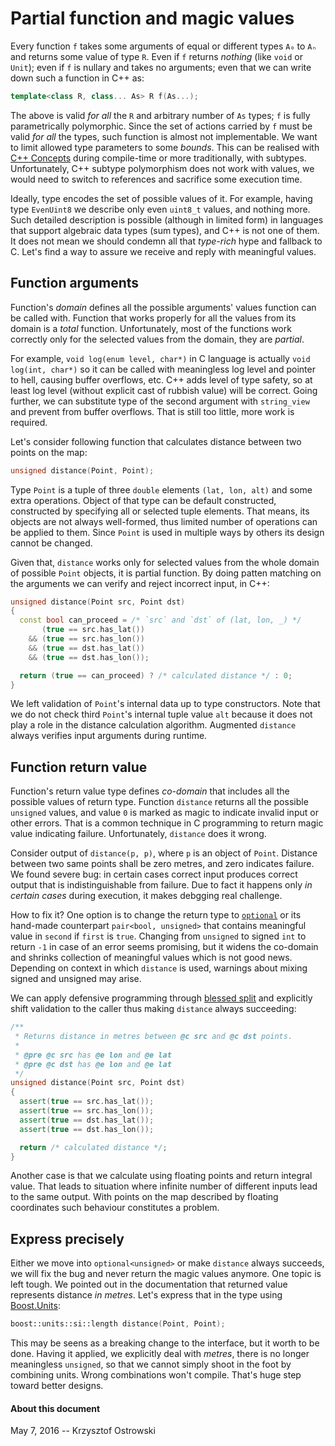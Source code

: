 
# Partial function and magic values

Every function `f` takes some arguments of equal or different types `A₀` to `Aₙ` and returns some value of type `R`. Even if `f` returns _nothing_ (like `void` or `Unit`); even if `f` is nullary and takes no arguments; even that we can write down such a function in C++ as:

```c++
template<class R, class... As> R f(As...);
```

The above is valid _for all_ the `R` and arbitrary number of `As` types; `f` is fully parametrically polymorphic. Since the set of actions carried by `f` must be valid _for all_ the types, such function is almost not implementable. We want to limit allowed type parameters to some _bounds_. This can be realised with [C++ Concepts](http://www.open-std.org/jtc1/sc22/wg21/docs/papers/2015/n4377.pdf) during compile-time or more traditionally, with subtypes. Unfortunately, C++ subtype polymorphism does not work with values, we would need to switch to references and sacrifice some execution time.

Ideally, type encodes the set of possible values of it. For example, having type `EvenUint8` we describe only even `uint8_t` values, and nothing more. Such detailed description is possible (although in limited form) in languages that support algebraic data types (sum types), and C++ is not one of them. It does not mean we should condemn all that _type-rich_ hype and fallback to C. Let's find a way to assure we receive and reply with meaningful values.

## Function arguments

Function's _domain_ defines all the possible arguments' values function can be called with. Function that works properly for all the values from its domain is a _total_ function. Unfortunately, most of the functions work correctly only for the selected values from the domain, they are _partial_.

For example, `void log(enum level, char*)` in C language is actually `void log(int, char*)` so it can be called with meaningless log level and pointer to hell, causing buffer overflows, etc. C++ adds level of type safety, so at least log level (without explicit cast of rubbish value) will be correct. Going further, we can substitute type of the second argument with `string_view` and prevent from buffer overflows. That is still too little, more work is required.

Let's consider following function that calculates distance between two points on the map:

```c++
unsigned distance(Point, Point);
```

Type `Point` is a tuple of three `double` elements `(lat, lon, alt)` and some extra operations. Object of that type can be default constructed, constructed by specifying all or selected tuple elements. That means, its objects are not always well-formed, thus limited number of operations can be applied to them. Since `Point` is used in multiple ways by others its design cannot be changed.

Given that, `distance` works only for selected values from the whole domain of possible `Point` objects, it is partial function. By doing patten matching on the arguments we can verify and reject incorrect input, in C++:

```c++
unsigned distance(Point src, Point dst)
{
  const bool can_proceed = /* `src` and `dst` of (lat, lon, _) */
       (true == src.has_lat())
    && (true == src.has_lon())
    && (true == dst.has_lat())
    && (true == dst.has_lon());

  return (true == can_proceed) ? /* calculated distance */ : 0;
}
```

We left validation of `Point`'s internal data up to type constructors. Note that we do not check third `Point`'s internal tuple value `alt` because it does not play a role in the distance calculation algorithm. Augmented `distance` always verifies input arguments during runtime.

## Function return value

Function's return value type defines _co-domain_ that includes all the possible values of return type. Function `distance` returns all the possible `unsigned` values, and value `0` is marked as magic to indicate invalid input or other errors. That is a common technique in C programming to return magic value indicating failure. Unfortunately, `distance` does it wrong.

Consider output of `distance(p, p)`, where `p` is an object of `Point`. Distance between two same points shall be zero metres, and zero indicates failure. We found severe bug: in certain cases correct input produces correct output that is indistinguishable from failure. Due to fact it happens only _in certain cases_ during execution, it makes debgging real challenge.

How to fix it? One option is to change the return type to [`optional`](http://en.cppreference.com/w/cpp/experimental/optional) or its hand-made counterpart `pair<bool, unsigned>` that contains meaningful value in `second` if `first` is `true`. Changing from `unsigned` to signed `int` to return `-1` in case of an error seems promising, but it widens the co-domain and shrinks collection of meaningful values which is not good news. Depending on context in which `distance` is used, warnings about mixing signed and unsigned may arise.

We can apply defensive programming through [blessed split](https://github.com/insooth/insooth.github.io/blob/master/blessed-split.md) and explicitly shift validation to the caller thus making `distance` always succeeding:

```c++
/**
 * Returns distance in metres between @c src and @c dst points.
 *
 * @pre @c src has @e lon and @e lat
 * @pre @c dst has @e lon and @e lat
 */
unsigned distance(Point src, Point dst)
{
  assert(true == src.has_lat());
  assert(true == src.has_lon());
  assert(true == dst.has_lat());
  assert(true == dst.has_lon());

  return /* calculated distance */;
}
```

Another case is that we calculate using floating points and return integral value. That leads to situation where infinite number of different inputs lead to the same output. With points on the map described by floating coordinates such behaviour constitutes a problem.

## Express precisely

Either we move into `optional<unsigned>` or make `distance` always succeeds, we will fix the bug and never return the magic values anymore. One topic is left tough. We pointed out in the documentation that returned value represents distance _in metres_. Let's express that in the type using [Boost.Units](http://www.boost.org/doc/libs/1_60_0/doc/html/boost_units.html):

```c++
boost::units::si::length distance(Point, Point);
```

This may be seens as a breaking change to the interface, but it worth to be done. Having it applied, we explicitly deal with _metres_, there is no longer meaningless `unsigned`, so that we cannot simply shoot in the foot by combining units. Wrong combinations won't compile. That's huge step toward better designs.

#### About this document

May 7, 2016 -- Krzysztof Ostrowski

